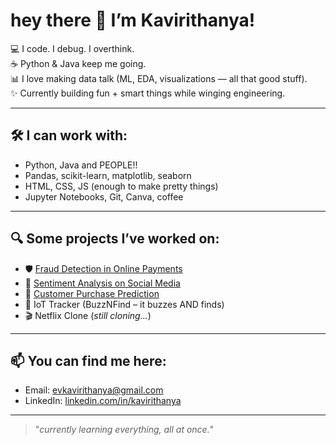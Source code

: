 # hey there 👋 I’m Kavirithanya!

💻 I code. I debug. I overthink.  
☕ Python & Java keep me going.  
📊 I love making data talk (ML, EDA, visualizations — all that good stuff).  
✨ Currently building fun + smart things while winging engineering.

---

## 🛠️ I can work with:
- Python, Java and PEOPLE!!
- Pandas, scikit-learn, matplotlib, seaborn
- HTML, CSS, JS (enough to make pretty things)
- Jupyter Notebooks, Git, Canva, coffee

---

## 🔍 Some projects I’ve worked on:

- 🛡️ [Fraud Detection in Online Payments](https://github.com/Kav1r1thanya/Fraud-Detection-in-Online-Payments)  
- 💬 [Sentiment Analysis on Social Media](https://github.com/Kav1r1thanya/Sentiment-Analysis-on-Social-Media-Data-)  
- 🛒 [Customer Purchase Prediction](https://github.com/Kav1r1thanya/Customer-Purchase-Prediction)  
- 📡 IoT Tracker (BuzzNFind – it buzzes AND finds)  
- 🎬 Netflix Clone (*still cloning...*)

---

## 📫 You can find me here:
- Email: [evkavirithanya@gmail.com](mailto:evkavirithanya@gmail.com)
- LinkedIn: [linkedin.com/in/kavirithanya](https://www.linkedin.com/in/kavirithanya) 

---

> "_currently learning everything, all at once._"  

<!--
**Kav1r1thanya/Kav1r1thanya** is a ✨ _special_ ✨ repository because its `README.md` (this file) appears on your GitHub profile.

Here are some ideas to get you started:

- 🔭 I’m currently working on ...
- 🌱 I’m currently learning ...
- 👯 I’m looking to collaborate on ...
- 🤔 I’m looking for help with ...
- 💬 Ask me about ...
- 📫 How to reach me: ...
- 😄 Pronouns: ...
- ⚡ Fun fact: ...
-->
